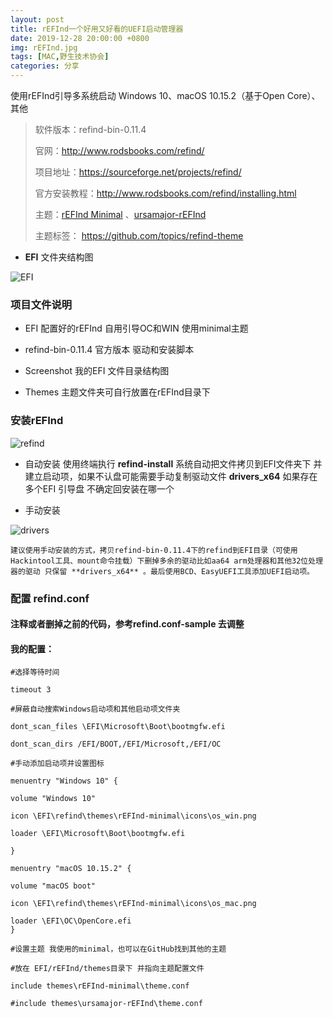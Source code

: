 ```yaml
---
layout: post
title: rEFInd一个好用又好看的UEFI启动管理器
date: 2019-12-28 20:00:00 +0800
img: rEFInd.jpg
tags: [MAC,野生技术协会]
categories: 分享
---
```


使用rEFInd引导多系统启动 Windows 10、macOS 10.15.2（基于Open Core）、其他

> 软件版本：refind-bin-0.11.4
>
> 官网：http://www.rodsbooks.com/refind/
>
> 项目地址：https://sourceforge.net/projects/refind/
>
> 官方安装教程：http://www.rodsbooks.com/refind/installing.html 
>
>主题：<a href="https://evanpurkhiser.com/rEFInd-minimal/" target="_blank">rEFInd Minimal</a>  、<a href="https://github.com/kgoettler/ursamajor-rEFInd" target="_blank">ursamajor-rEFInd</a>
> 
> 主题标签： https://github.com/topics/refind-theme

+ **EFI** 文件夹结构图

![EFI]({{site.baseurl}}/assets/img/refind/EFI.jpg) 

### 项目文件说明

+ EFI     配置好的rEFInd 自用引导OC和WIN 使用minimal主题

+ refind-bin-0.11.4   官方版本 驱动和安装脚本

+ Screenshot   我的EFI 文件目录结构图

+ Themes    主题文件夹可自行放置在rEFInd目录下   

### 安装rEFInd

![refind]({{site.baseurl}}/assets/img/refind/refind.jpg)

+ 自动安装
    使用终端执行 **refind-install** 系统自动把文件拷贝到EFI文件夹下 并建立启动项，如果不认盘可能需要手动复制驱动文件 **drivers_x64** 如果存在多个EFI 引导盘 不确定回安装在哪一个

+ 手动安装

![drivers]({{site.baseurl}}/assets/img/refind/drivers.jpg)

    建议使用手动安装的方式，拷贝refind-bin-0.11.4下的refind到EFI目录（可使用Hackintool工具、mount命令挂载）下删掉多余的驱动比如aa64 arm处理器和其他32位处理器的驱动 只保留 **drivers_x64** 。最后使用BCD、EasyUEFI工具添加UEFI启动项。

### 配置 refind.conf

#### 注释或者删掉之前的代码，参考refind.conf-sample 去调整 

#### 我的配置：

    #选择等待时间
    
    timeout 3

    #屏蔽自动搜索Windows启动项和其他启动项文件夹
     
    dont_scan_files \EFI\Microsoft\Boot\bootmgfw.efi 
        
    dont_scan_dirs /EFI/BOOT,/EFI/Microsoft,/EFI/OC

    #手动添加启动项并设置图标

    menuentry "Windows 10" {
         
    volume "Windows 10"
         
    icon \EFI\refind\themes\rEFInd-minimal\icons\os_win.png
         
    loader \EFI\Microsoft\Boot\bootmgfw.efi 
         
    }
         
    menuentry "macOS 10.15.2" {
         
    volume "macOS boot"
         
    icon \EFI\refind\themes\rEFInd-minimal\icons\os_mac.png
         
    loader \EFI\OC\OpenCore.efi 
    }

    #设置主题 我使用的minimal，也可以在GitHub找到其他的主题
    
    #放在 EFI/rEFInd/themes目录下 并指向主题配置文件

    include themes\rEFInd-minimal\theme.conf 

    #include themes\ursamajor-rEFInd\theme.conf


